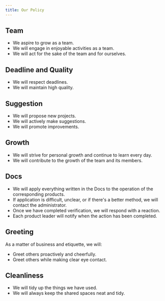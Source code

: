 ```yaml
---
title: Our Policy
---
```


## Team

- We aspire to grow as a team.
- We will engage in enjoyable activities as a team.
- We will act for the sake of the team and for ourselves.

## Deadline and Quality

- We will respect deadlines.
- We will maintain high quality.

## Suggestion

- We will propose new projects.
- We will actively make suggestions.
- We will promote improvements.

## Growth

- We will strive for personal growth and continue to learn every day.
- We will contribute to the growth of the team and its members.

## Docs

- We will apply everything written in the Docs to the operation of the corresponding products.
- If application is difficult, unclear, or if there's a better method, we will contact the administrator.
- Once we have completed verification, we will respond with a reaction.
- Each product leader will notify when the action has been completed.

## Greeting

As a matter of business and etiquette, we will:

- Greet others proactively and cheerfully.
- Greet others while making clear eye contact.

## Cleanliness

- We will tidy up the things we have used.
- We will always keep the shared spaces neat and tidy.
